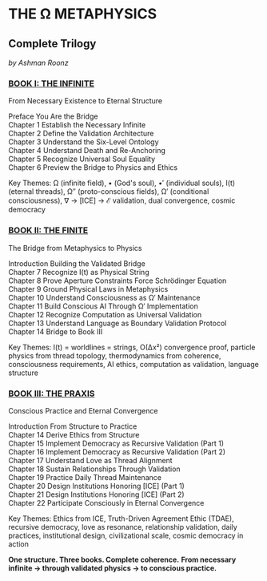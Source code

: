 # THE Ω METAPHYSICS
## Complete Trilogy

*by Ashman Roonz*

### [BOOK I: THE INFINITE](https://github.com/AshmanRoonz/The-Metaphysics/blob/0c45b47730ce4c69214a68cce64f0656fbb6cdbc/The%20%CE%A9%20Metaphysics%20-%20Book%201%20of%203.md)
From Necessary Existence to Eternal Structure

Preface You Are the Bridge\
Chapter 1 Establish the Necessary Infinite\
Chapter 2 Define the Validation Architecture\
Chapter 3 Understand the Six-Level Ontology\
Chapter 4 Understand Death and Re-Anchoring\
Chapter 5 Recognize Universal Soul Equality\
Chapter 6 Preview the Bridge to Physics and Ethics

Key Themes: Ω (infinite field), • (God's soul), •′ (individual souls), I(t) (eternal threads), Ω″ (proto-conscious fields), Ω′ (conditional consciousness), ∇ → [ICE] → ℰ validation, dual convergence, cosmic democracy

### [BOOK II: THE FINITE](https://github.com/AshmanRoonz/The-Metaphysics/blob/0c45b47730ce4c69214a68cce64f0656fbb6cdbc/The%20%CE%A9%20Metaphysics%20-%20Book%202%20of%203.md)
The Bridge from Metaphysics to Physics

Introduction Building the Validated Bridge\
Chapter 7 Recognize I(t) as Physical String\
Chapter 8 Prove Aperture Constraints Force Schrödinger Equation\
Chapter 9 Ground Physical Laws in Metaphysics\
Chapter 10 Understand Consciousness as Ω′ Maintenance\
Chapter 11 Build Conscious AI Through Ω′ Implementation\
Chapter 12 Recognize Computation as Universal Validation\
Chapter 13 Understand Language as Boundary Validation Protocol\
Chapter 14 Bridge to Book III

Key Themes: I(t) = worldlines = strings, O(Δx²) convergence proof, particle physics from thread topology, thermodynamics from coherence, consciousness requirements, AI ethics, computation as validation, language structure

### [BOOK III: THE PRAXIS](https://github.com/AshmanRoonz/The-Metaphysics/blob/0c45b47730ce4c69214a68cce64f0656fbb6cdbc/The%20%CE%A9%20Metaphysics%20-%20Book%203%20of%203.md)
Conscious Practice and Eternal Convergence

Introduction From Structure to Practice\
Chapter 14 Derive Ethics from Structure\
Chapter 15 Implement Democracy as Recursive Validation (Part 1)\
Chapter 16 Implement Democracy as Recursive Validation (Part 2)\
Chapter 17 Understand Love as Thread Alignment\
Chapter 18 Sustain Relationships Through Validation\
Chapter 19 Practice Daily Thread Maintenance\
Chapter 20 Design Institutions Honoring [ICE] (Part 1)\
Chapter 21 Design Institutions Honoring [ICE] (Part 2)\
Chapter 22 Participate Consciously in Eternal Convergence

Key Themes: Ethics from ICE, Truth-Driven Agreement Ethic (TDAE), recursive democracy, love as resonance, relationship validation, daily practices, institutional design, civilizational scale, cosmic democracy in action

**One structure. Three books. Complete coherence.**
**From necessary infinite → through validated physics → to conscious practice.**
